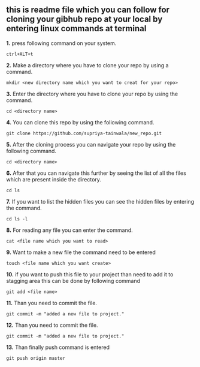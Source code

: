 ## this is readme file which you can follow for cloning your gibhub repo at your local by entering linux commands at terminal
**1.** press following command on your system.
```terminal
ctrl+ALT+t
```

**2.** Make a directory where you have to clone your repo by using a command.

```terminal
mkdir <new directory name which you want to creat for your repo>
```

**3.** Enter the directory where you have to clone your repo by using the command.

```terminal
cd <directory name>
```

**4.** You can clone this repo by using the following command.

```terminal
git clone https://github.com/supriya-tainwala/new_repo.git
```

**5.** After the cloning process you can navigate your repo by using the following command.

```ternimal
cd <directory name> 
```

**6.** After that you can navigate this further by seeing the list of all the files which are present inside the directory.

```terminal
cd ls
```

**7.** If you want to list the hidden files you can see the hidden files by entering the command.

```terminal
cd ls -l
```

**8.** For reading any file you can enter the command.

```terminal
cat <file name which you want to read>
```

**9.** Want to make a new file the command need to be entered

```terminal
touch <file name which you want create>
```

**10.** if you want to push this file to your project than need to add it to stagging area this can be done by following command

```terminal
git add <file name>
```

**11.** Than you need to commit the file.
```terminal
git commit -m "added a new file to project." 
```

**12.** Than you need to commit the file.
```terminal
git commit -m "added a new file to project." 
```

**13.** Than finally push command is entered 
```terminal
git push origin master  
```

